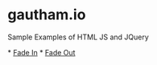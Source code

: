 # gautham.io
Sample Examples of HTML JS and JQuery
<p>
  * <a href="https://gautham-churchill.github.io/gautham.io/clickHere.html">Fade In</a>
  * <a href="https://gautham-churchill.github.io/gautham.io/fadeInfadeOut.html">Fade Out</a>
</p>

